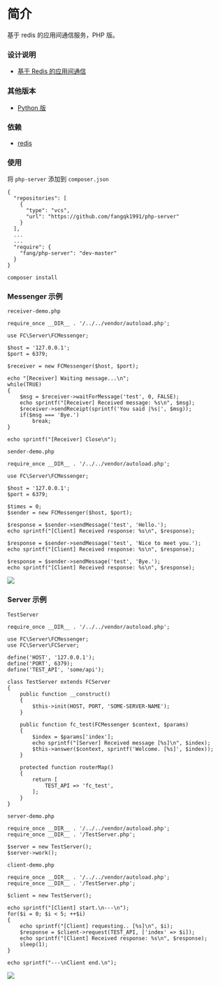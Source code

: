 # 简介
基于 redis 的应用间通信服务，PHP 版。

### 设计说明
* [基于 Redis 的应用间通信](https://fqk.io/app-to-app-communication/)

### 其他版本
* [Python 版](https://github.com/fangqk1991/py-server)

### 依赖
* [redis](https://redis.io/)

### 使用
将 `php-server` 添加到 `composer.json`

```
{
  "repositories": [
    {
      "type": "vcs",
      "url": "https://github.com/fangqk1991/php-server"
    }
  ],
  ...
  ...
  "require": {
    "fang/php-server": "dev-master"
  }
}
```

```
composer install
```

### Messenger 示例
`receiver-demo.php`

```
require_once __DIR__ . '/../../vendor/autoload.php';

use FC\Server\FCMessenger;

$host = '127.0.0.1';
$port = 6379;

$receiver = new FCMessenger($host, $port);

echo "[Receiver] Waiting message...\n";
while(TRUE)
{
    $msg = $receiver->waitForMessage('test', 0, FALSE);
    echo sprintf("[Receiver] Received message: %s\n", $msg);
    $receiver->sendReceipt(sprintf('You said |%s|', $msg));
    if($msg === 'Bye.')
        break;
}

echo sprintf("[Receiver] Close\n");
```

`sender-demo.php`

```
require_once __DIR__ . '/../../vendor/autoload.php';

use FC\Server\FCMessenger;

$host = '127.0.0.1';
$port = 6379;

$times = 0;
$sender = new FCMessenger($host, $port);

$response = $sender->sendMessage('test', 'Hello.');
echo sprintf("[Client] Received response: %s\n", $response);

$response = $sender->sendMessage('test', 'Nice to meet you.');
echo sprintf("[Client] Received response: %s\n", $response);

$response = $sender->sendMessage('test', 'Bye.');
echo sprintf("[Client] Received response: %s\n", $response);
```

![](https://image.fangqk.com/2019-01-14/messenger-demo-php.jpg)

### Server 示例
`TestServer`

```
require_once __DIR__ . '/../../vendor/autoload.php';

use FC\Server\FCMessenger;
use FC\Server\FCServer;

define('HOST', '127.0.0.1');
define('PORT', 6379);
define('TEST_API', 'some/api');

class TestServer extends FCServer
{
    public function __construct()
    {
        $this->init(HOST, PORT, 'SOME-SERVER-NAME');
    }

    public function fc_test(FCMessenger $context, $params)
    {
        $index = $params['index'];
        echo sprintf("[Server] Received message [%s]\n", $index);
        $this->answer($context, sprintf('Welcome. [%s]', $index));
    }

    protected function routerMap()
    {
        return [
            TEST_API => 'fc_test',
        ];
    }
}
```

`server-demo.php`

```
require_once __DIR__ . '/../../vendor/autoload.php';
require_once __DIR__ . '/TestServer.php';

$server = new TestServer();
$server->work();
```

`client-demo.php`

```
require_once __DIR__ . '/../../vendor/autoload.php';
require_once __DIR__ . '/TestServer.php';

$client = new TestServer();

echo sprintf("[Client] start.\n---\n");
for($i = 0; $i < 5; ++$i)
{
    echo sprintf("[Client] requesting.. [%s]\n", $i);
    $response = $client->request(TEST_API, ['index' => $i]);
    echo sprintf("[Client] Received response: %s\n", $response);
    sleep(1);
}

echo sprintf("---\nClient end.\n");
```

![](https://image.fangqk.com/2019-01-14/server-demo-php.jpg)